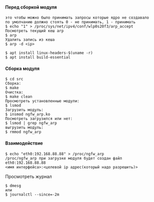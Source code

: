 #### Перед сборкой модуля

```
это чтобы можно было принимать запросы которые ядро не создавало
по умолчанию должно стоять 0 - не принимать, 1 - принимать
$ echo "1" > /proc/sys/net/ipv4/conf/wlp0s20f3/arp_accept
Посмотреть текущий кеш arp
$ arp
Удалить запись из кеша
$ arp -d <ip>
```

````
$ apt install linux-headers-$(uname -r)
$ apt install build-essential
````

#### Сборка модуля
````
$ cd src
Сборка:
$ make
Очистка:
$ make clean
Просмотреть установленные модули:
$ lsmod
Загрузить модуль:
$ insmod ngfw_arp.ko
Посмотреть загрузился или нет:
$ lsmod | grep ngfw_arp
выгрузить модуль:
$ rmmod ngfw_arp
````
#### Взаимодействие
````
$ echo "eth0:192.168.88.88" > /proc/ngfw_arp
/proc/ngfw_arp при загрузке модуля будет создан файл
eth0:192.168.88.88
<имя интерфейса>:<целевой ip адрес(который надо разрешить)>
````
Просмотреть журнал
````
$ dmesg
или
$ journalctl --since=-2m
````